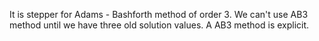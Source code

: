 It is stepper for Adams - Bashforth method of order 3. We can't use AB3 method until we have three old solution values. A AB3 method is explicit.
